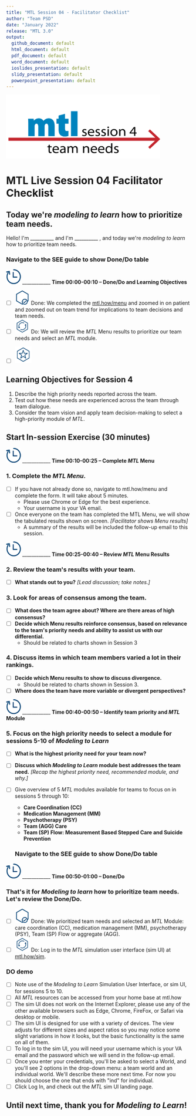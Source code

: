 ```yaml
---
title: "MTL Session 04 - Facilitator Checklist"
author: "Team PSD"
date: "January 2022"
release: "MTL 3.0"
output: 
  github_document: default
  html_document: default
  pdf_document: default
  word_document: default
  ioslides_presentation: default
  slidy_presentation: default
  powerpoint_presentation: default
---
```


[<img src = "https://github.com/lzim/teampsd/blob/master/resources/title_slides/mtl_s04_teamneeds_title.png"
     height = "175" width = "420">](#DontLink)  

# MTL Live Session 04 Facilitator Checklist  

## Today we're _modeling to learn_ how to prioritize team needs.  
Hello! I'm __________ and I'm __________ , and today we're _modeling to learn_ how to prioritize team needs.  

### Navigate to the SEE guide to show Done/Do table  
[<img src = "https://github.com/lzim/teampsd/blob/master/resources/icons/timestamp.png" height = "40" width = "40" style = “display:inline-block”/>](#DontClick) ____________ **Time 00:00-00:10 – Done/Do and Learning Objectives**  
 
- [ ] [<img src = "https://github.com/lzim/teampsd/blob/master/resources/icons/done.png" height = "40" width = "40">](#DontClick) Done: We completed the [mtl.how/menu](https://mtl.how/menu) and zoomed in on patient and zoomed out on team trend for implications to team decisions and team needs.
- [ ] [<img src = "https://github.com/lzim/teampsd/blob/master/resources/icons/do.png" height = "40" width = "40">](#DontClick) Do: We will review the _MTL_ Menu results to prioritize our team needs and select an _MTL_ module.
<!-- Learning Objectives Icon --> 
- [ ] [<img src = "https://github.com/lzim/teampsd/blob/master/resources/icons/learning_objectives.png" height = "45" width = "45">](DontClick) 

## Learning Objectives for Session 4  
1. Describe the high priority needs reported across the team.  
2. Test out how these needs are experienced across the team through team dialogue.  
3. Consider the team vision and apply team decision-making to select a high-priority module of *MTL*.  

## Start In-session Exercise (30 minutes)  
[<img src = "https://github.com/lzim/teampsd/blob/master/resources/icons/timestamp.png" height = "40" width = "40" style = “display:inline-block”/>](#DontClick) ____________ **Time 00:10-00:25 – Complete *MTL* Menu**  

### 1. Complete the *MTL Menu*.  
- [ ] If you have not already done so, navigate to mtl.how/menu and complete the form. It will take about 5 minutes.
    - Please use Chrome or Edge for the best experience.
    - Your username is your VA email.
- [ ] Once everyone on the team has completed the MTL Menu, we will show the tabulated results shown on screen. *[Facilitator shows Menu results]*
    - A summary of the results will be included the follow-up email to this session.  

[<img src = "https://github.com/lzim/teampsd/blob/master/resources/icons/timestamp.png" height = "40" width = "40" style = “display:inline-block”/>](#DontClick) ____________ **Time 00:25-00:40 – Review *MTL* Menu Results**  

### 2. Review the team's results with your team.  
- [ ] **What stands out to you?** *[Lead discussion; take notes.]*  

### 3. Look for areas of consensus among the team.  
- [ ] **What does the team agree about?  Where are there areas of high consensus?**
- [ ] **Decide which Menu results reinforce consensus, based on relevance to the team's priority needs and ability to assist us with our differential.** 
    - Should be related to charts shown in Session 3  
  
### 4. Discuss items in which team members varied a lot in their rankings.  
- [ ] **Decide which Menu results to show to discuss divergence.** 
    - Should be related to charts shown in Session 3.  
- [ ] **Where does the team have more variable or divergent perspectives?**  

[<img src = "https://github.com/lzim/teampsd/blob/master/resources/icons/timestamp.png" height = "40" width = "40" style = “display:inline-block”/>](#DontClick) ____________ **Time 00:40-00:50 – Identify team priority and *MTL* Module**
### 5. Focus on the high priority needs to select a module for sessions 5-10 of *Modeling to Learn*
- [ ] **What is the highest priority need for your team now?**
- [ ] **Discuss which _Modeling to Learn_ module best addresses the team need.** *[Recap the highest priority need, recommended module, and why.]*  
- [ ] Give overview of  5 _MTL_ modules available for teams to focus on in sessions 5 through 10:  
  + **Care Coordination (CC)**  
  + **Medication Management (MM)** 
  + **Psychotherapy (PSY)**  
  + **Team (AGG) Care** 
  + **Team (SP) Flow: Measurement Based Stepped Care and Suicide Prevention**  
  
  ### Navigate to the SEE guide to show Done/Do table  
[<img src = "https://github.com/lzim/teampsd/blob/master/resources/icons/timestamp.png" height = "40" width = "40" style = “display:inline-block”/>](#DontClick) ____________ **Time 00:50-01:00 – Done/Do**  

### That's it for _Modeling to learn_ how to prioritize team needs.  Let's review the Done/Do.
 
- [ ] [<img src = "https://github.com/lzim/teampsd/blob/master/resources/icons/done.png" height = "40" width = "40">](#DontClick) Done: We prioritized team needs and selected an _MTL_ Module: care coordination (CC), medication management (MM), psychotherapy (PSY), Team (SP) Flow or aggregate (AGG).  
- [ ] [<img src = "https://github.com/lzim/teampsd/blob/master/resources/icons/do.png" height = "40" width = "40">](#DontClick) Do: Log in to the _MTL_ simulation user interface (sim UI) at [mtl.how/sim](https://mtl.how/sim).  

### DO demo
- [ ] Note use of the _Modeling to Learn_ Simulation User Interface, or sim UI, for sessions 5 to 10.
- [ ]  All _MTL_ resources can be accessed from your home base at mtl.how  
- [ ] The sim UI does not work on the Internet Explorer, please use any of the other available browsers such as Edge, Chrome, FireFox, or Safari via desktop or mobile.
- [ ] The sim UI is designed for use with a variety of devices. The view adjusts for different sizes and aspect ratios so you may notice some slight variations in how it looks, but the basic functionality is the same on all of them.  
- [ ] To log in to the sim UI, you will need your username which is your VA email and the password which we will send in the follow-up email. 
- [ ] Once you enter your credentials, you'll be asked to select a World, and you'll see 2 options in the drop-down menu: a team world and an individual world. We'll describe these more next time. For now you should choose the one that ends with "ind" for individual. 
- [ ] Click Log In, and check out the *MTL* sim UI landing page. 
## Until next time, thank you for *Modeling to Learn*!

